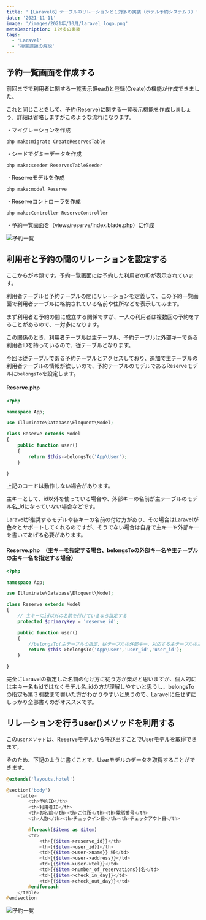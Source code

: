 ```yaml
---
title: '【Laravel6】テーブルのリレーションと１対多の実装（ホテル予約システム３）'
date: '2021-11-11'
image: '/images/2021年/10月/laravel_logo.png'
metaDescription: １対多の実装
tags:
  - 'Laravel'
  - '授業課題の解説'
---
```


## 予約一覧画面を作成する

前回までで利用者に関する一覧表示(Read)と登録(Create)の機能が作成できました。

これと同じことをして、予約(Reserve)に関する一覧表示機能を作成しましょう。詳細は省略しますがこのような流れになります。

・マイグレーションを作成
```terminal
php make:migrate CreateReservesTable
```

・シードでダミーデータを作成
```terminal
php make:seeder ReservesTableSeeder
```

・Reserveモデルを作成
```terminal
php make:model Reserve
```

・Reserveコントローラを作成
```terminal
php make:Controller ReserveController
```

・予約一覧画面を（views/reserve/index.blade.php）に作成

![予約一覧](/images/2021年/11月/hotel2.png)

## 利用者と予約の間のリレーションを設定する

ここからが本題です。予約一覧画面には予約した利用者のIDが表示されています。

利用者テーブルと予約テーブルの間にリレーションを定義して、この予約一覧画面で利用者テーブルに格納されている名前や住所などを表示してみます。

まず利用者と予約の間に成立する関係ですが、<blue>一人の利用者は複数回の予約をすることがある</blue>ので、<red><bold>一対多</bold></red>になります。

この関係のとき、利用者テーブルは<bold>主テーブル</bold>、予約テーブルは<red><bold>外部キー</bold></red>である<bold>利用者ID</bold>を持っているので、<bold>従テーブル</bold>となります。

今回は従テーブルである予約テーブルとアクセスしており、追加で主テーブルの利用者テーブルの情報が欲しいので、予約テーブルのモデルである<bold>Reserveモデル</bold>に<code>belongsTo</code>を設定します。

#### Reserve.php
```php
<?php

namespace App;

use Illuminate\Database\Eloquent\Model;

class Reserve extends Model
{
    public function user()
    {
        return $this->belongsTo('App\User');
    }

}
```
上記のコードは動作しない場合があります。

主キーとして、<bold>id</bold>以外を使っている場合や、外部キーの名前が<bold>主テーブルのモデル名_id</bold>になっていない場合などです。

<red>Laravelが推奨するモデルや各キーの名前の付け方</red>があり、その場合はLaravelが色々とサポートしてくれるのですが、そうでない場合は自身で主キーや外部キーを書いてあげる必要があります。

#### Reserve.php　（主キーを指定する場合、belongsToの外部キー名や主テーブルの主キー名を指定する場合）
```php
<?php

namespace App;

use Illuminate\Database\Eloquent\Model;

class Reserve extends Model
{
    // 主キーにid以外の名前を付けているなら指定する
    protected $primaryKey = 'reserve_id';

    public function user()
    {
        //belongsTo(主テーブルの指定、従テーブルの外部キー、対応する主テーブルの主キー)
        return $this->belongsTo('App\User','user_id','user_id');
    }

}
```

完全にLaravelの指定した名前の付け方に従う方が楽だと思いますが、個人的には主キー名もidではなくモデル名_idの方が理解しやすいと思うし、belongsToの指定も第３引数まで書いた方がわかりやすいと思うので、Laravelに任せずにしっかり全部書くのがオススメです。

## リレーションを行うuser()メソッドを利用する

この<code>userメソッド</code>は、Reserveモデルから呼び出すことでUserモデルを取得できます。

そのため、下記のように書くことで、Userモデルのデータを取得することができます。


```php
@extends('layouts.hotel')

@section('body')
    <table>
        <th>予約ID</th>
        <th>利用者ID</th>
        <th>お名前</th><th>ご住所</th><th>電話番号</th>
        <th>人数</th><th>チェックイン日</th><th>チェックアウト日</th>

        @foreach($items as $item)
        <tr>
            <th>{{$item->reserve_id}}</th>
            <th>{{$item->user_id}}</th>
            <td>{{$item->user->name}} 様</td>
            <td>{{$item->user->address}}</td>
            <td>{{$item->user->tel}}</td>
            <td>{{$item->number_of_reservations}}名</td>
            <td>{{$item->check_in_day}}</td>
            <td>{{$item->check_out_day}}</td>
        @endforeach
    </table>
@endsection

```

![予約一覧](/images/2021年/11月/hotel3.png)
